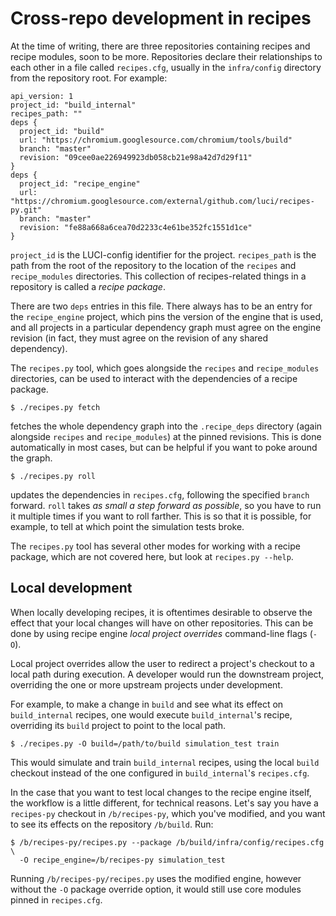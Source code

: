 # Cross-repo development in recipes

At the time of writing, there are three repositories containing recipes and
recipe modules, soon to be more.  Repositories declare their relationships to
each other in a file called `recipes.cfg`, usually in the `infra/config`
directory from the repository root.  For example:

    api_version: 1
    project_id: "build_internal"
    recipes_path: ""
    deps {
      project_id: "build"
      url: "https://chromium.googlesource.com/chromium/tools/build"
      branch: "master"
      revision: "09cee0ae226949923db058cb21e98a42d7d29f11"
    }
    deps {
      project_id: "recipe_engine"
      url: "https://chromium.googlesource.com/external/github.com/luci/recipes-py.git"
      branch: "master"
      revision: "fe88a668a6cea70d2233c4e61be352fc1551d1ce"
    }

`project_id` is the LUCI-config identifier for the project.  `recipes_path` is
the path from the root of the repository to the location of the `recipes` and
`recipe_modules` directories.  This collection of recipes-related things in a
repository is called a *recipe package*.

There are two `deps` entries in this file.  There always has to be an entry for
the `recipe_engine` project, which pins the version of the engine that is used,
and all projects in a particular dependency graph must agree on the engine
revision (in fact, they must agree on the revision of any shared dependency).

The `recipes.py` tool, which goes alongside the `recipes` and `recipe_modules`
directories, can be used to interact with the dependencies of a recipe package.

    $ ./recipes.py fetch

fetches the whole dependency graph into the `.recipe_deps` directory (again
alongside `recipes` and `recipe_modules`) at the pinned revisions.  This is done
automatically in most cases, but can be helpful if you want to poke around the
graph.

    $ ./recipes.py roll

updates the dependencies in `recipes.cfg`, following the specified `branch`
forward.  `roll` takes *as small a step forward as possible*, so you have to run
it multiple times if you want to roll farther.  This is so that it is possible,
for example, to tell at which point the simulation tests broke.

The `recipes.py` tool has several other modes for working with a recipe package,
which are not covered here, but look at `recipes.py --help`.

## Local development

When locally developing recipes, it is oftentimes desirable to observe the
effect that your local changes will have on other repositories. This can be done
by using recipe engine *local project overrides* command-line flags (`-O`).

Local project overrides allow the user to redirect a project's checkout to a
local path during execution. A developer would run the downstream project,
overriding the one or more upstream projects under development.

For example, to make a change in `build` and see what its effect on
`build_internal` recipes, one would execute `build_internal`'s recipe,
overriding its `build` project to point to the local path.

    $ ./recipes.py -O build=/path/to/build simulation_test train

This would simulate and train `build_internal` recipes, using the local `build`
checkout instead of the one configured in `build_internal`'s `recipes.cfg`.

In the case that you want to test local changes to the recipe engine itself,
the workflow is a little different, for technical reasons.  Let's say you have
a `recipes-py` checkout in `/b/recipes-py`, which you've modified, and you
want to see its effects on the repository `/b/build`.  Run:

    $ /b/recipes-py/recipes.py --package /b/build/infra/config/recipes.cfg \
      -O recipe_engine=/b/recipes-py simulation_test

Running `/b/recipes-py/recipes.py` uses the modified engine, however without
the `-O` package override option, it would still use core modules pinned in
`recipes.cfg`.
